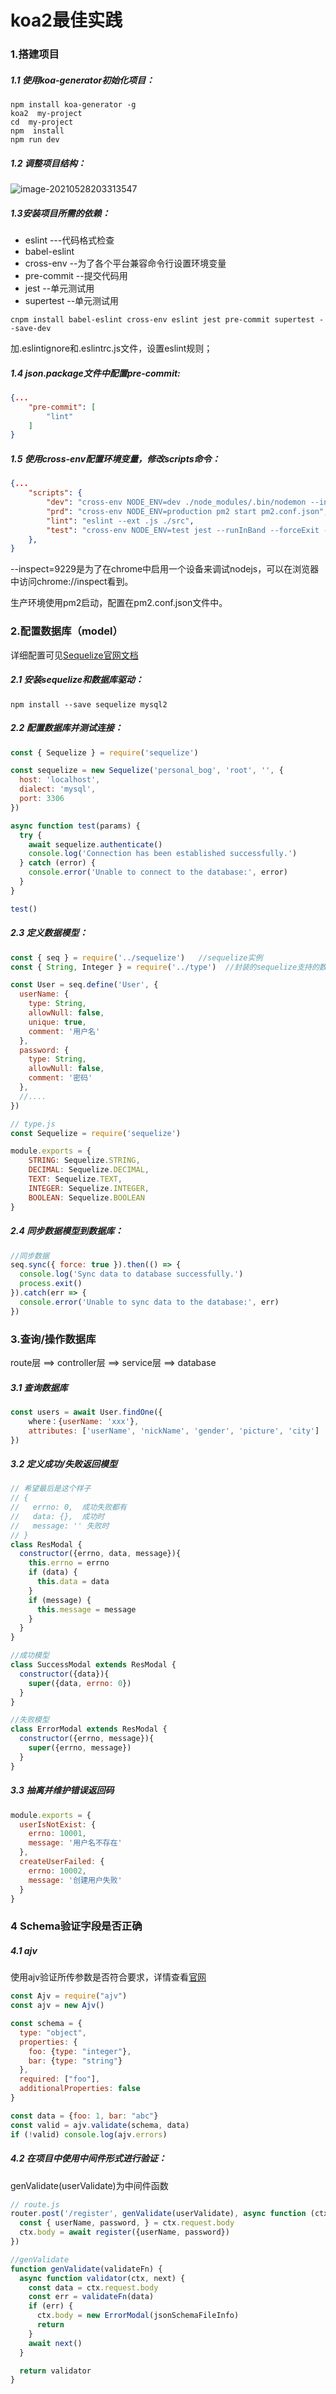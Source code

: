 # koa2最佳实践

### 1.搭建项目

##### 1.1 使用koa-generator初始化项目：

```shell
npm install koa-generator -g
koa2  my-project
cd  my-project
npm  install
npm run dev
```

##### 1.2 调整项目结构：

![image-20210528203313547](https://i.loli.net/2021/06/02/LsPxduH8JKy9TMw.png)

##### 1.3安装项目所需的依赖：

- eslint    ---代码格式检查
- babel-eslint
- cross-env   --为了各个平台兼容命令行设置环境变量
- pre-commit   --提交代码用
- jest  --单元测试用
- supertest   --单元测试用

```shell
cnpm install babel-eslint cross-env eslint jest pre-commit supertest --save-dev
```

加.eslintignore和.eslintrc.js文件，设置eslint规则；

##### 1.4 json.package文件中配置pre-commit:

```json
{...
    "pre-commit": [
        "lint"
    ]
}
```

##### 1.5 使用cross-env配置环境变量，修改scripts命令：

```json
{... 
	"scripts": {
        "dev": "cross-env NODE_ENV=dev ./node_modules/.bin/nodemon --inspect=9229 bin/www",
        "prd": "cross-env NODE_ENV=production pm2 start pm2.conf.json",
        "lint": "eslint --ext .js ./src",
        "test": "cross-env NODE_ENV=test jest --runInBand --forceExit --colors"
  	},
}
```

--inspect=9229是为了在chrome中启用一个设备来调试nodejs，可以在浏览器中访问chrome://inspect看到。

生产环境使用pm2启动，配置在pm2.conf.json文件中。

### 2.配置数据库（model）

详细配置可见[Sequelize官网文档](https://www.sequelize.com.cn/core-concepts/getting-started)

##### 2.1 安装sequelize和数据库驱动：

```shell
npm install --save sequelize mysql2
```

##### 2.2 配置数据库并测试连接：

```js
const { Sequelize } = require('sequelize')

const sequelize = new Sequelize('personal_bog', 'root', '', {
  host: 'localhost',
  dialect: 'mysql',
  port: 3306
})

async function test(params) {
  try {
    await sequelize.authenticate()
    console.log('Connection has been established successfully.')
  } catch (error) {
    console.error('Unable to connect to the database:', error)
  }
}

test()
```

##### 2.3 定义数据模型：

```js
const { seq } = require('../sequelize')   //sequelize实例
const { String, Integer } = require('../type')  //封装的sequelize支持的数据类型

const User = seq.define('User', {
  userName: {
    type: String,
    allowNull: false,
    unique: true,
    comment: '用户名'
  },
  password: {
    type: String,
    allowNull: false,
    comment: '密码'
  },
  //....
})

// type.js
const Sequelize = require('sequelize')

module.exports = {
    STRING: Sequelize.STRING,
    DECIMAL: Sequelize.DECIMAL,
    TEXT: Sequelize.TEXT,
    INTEGER: Sequelize.INTEGER,
    BOOLEAN: Sequelize.BOOLEAN
}
```

##### 2.4 同步数据模型到数据库：

```js
//同步数据
seq.sync({ force: true }).then(() => {
  console.log('Sync data to database successfully.')
  process.exit()
}).catch(err => {
  console.error('Unable to sync data to the database:', err)
})
```

### 3.查询/操作数据库

route层  ==> controller层 ==> service层 ==> database

##### 3.1 查询数据库

```js
const users = await User.findOne({
    where：{userName: 'xxx'},
    attributes: ['userName', 'nickName', 'gender', 'picture', 'city']
})
```

##### 3.2 定义成功/失败返回模型

```js
// 希望最后是这个样子
// {
//   errno: 0,  成功失败都有
//   data: {},  成功时
//   message: '' 失败时
// }
class ResModal {
  constructor({errno, data, message}){
    this.errno = errno
    if (data) {
      this.data = data
    }
    if (message) {
      this.message = message
    }
  }
}

//成功模型
class SuccessModal extends ResModal {
  constructor({data}){
    super({data, errno: 0})
  }
}

//失败模型
class ErrorModal extends ResModal {
  constructor({errno, message}){
    super({errno, message})
  }
}
```

##### 3.3 抽离并维护错误返回码

```js
module.exports = {
  userIsNotExist: {
    errno: 10001,
    message: '用户名不存在'
  },
  createUserFailed: {
    errno: 10002,
    message: '创建用户失败'
  }
}
```

### 4 Schema验证字段是否正确

##### 4.1 ajv

使用ajv验证所传参数是否符合要求，详情查看[官网](https://ajv.js.org/json-schema.html#metadata-keywords)

```js
const Ajv = require("ajv")
const ajv = new Ajv()

const schema = {
  type: "object",
  properties: {
    foo: {type: "integer"},
    bar: {type: "string"}
  },
  required: ["foo"],
  additionalProperties: false
}

const data = {foo: 1, bar: "abc"}
const valid = ajv.validate(schema, data)
if (!valid) console.log(ajv.errors)
```

##### 4.2 在项目中使用中间件形式进行验证：

genValidate(userValidate)为中间件函数

```js
// route.js
router.post('/register', genValidate(userValidate), async function (ctx, next) {
  const { userName, password, } = ctx.request.body
  ctx.body = await register({userName, password})
})

//genValidate
function genValidate(validateFn) {
  async function validator(ctx, next) {
    const data = ctx.request.body
    const err = validateFn(data)
    if (err) {
      ctx.body = new ErrorModal(jsonSchemaFileInfo)
      return
    }
    await next()
  }

  return validator
}
```

